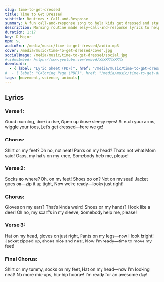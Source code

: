 ```yaml
---
slug: time-to-get-dressed
title: Time to Get Dressed
subtitle: Routines • Call-and-Response
summary: A fun call-and-response song to help kids get dressed and start their day.
description: Morning routine made easy—call-and-response lyrics to help kids build habits.
duration: 1:17
key: D Major
bpm: 98
audioSrc: /media/music/time-to-get-dressed/audio.mp3
cover: /media/music/time-to-get-dressed/cover.jpg
socialImage: /media/music/time-to-get-dressed/social.jpg
#videoEmbed: https://www.youtube.com/embed/XXXXXXXXXXX
downloads:
  - { label: "Lyric Sheet (PDF)", href: "/media/music/time-to-get-dressed/lyric-sheet.pdf" }
#  - { label: "Coloring Page (PDF)", href: "/media/music/time-to-get-dressed/coloring-page.pdf" }
tags: [movement, science, animals]
---
```


## Lyrics
### Verse 1:
Good morning, time to rise,
Open up those sleepy eyes!
Stretch your arms, wiggle your toes,
Let’s get dressed—here we go!

### Chorus:
Shirt on my feet? Oh no, not neat!
Pants on my head? That’s not what Mom said!
Oops, my hat’s on my knee,
Somebody help me, please!

### Verse 2:
Socks go where? Oh, on my feet!
Shoes go on? Not on my seat!
Jacket goes on—zip it up tight,
Now we’re ready—looks just right!

### Chorus:
Gloves on my ears? That’s kinda weird!
Shoes on my hands? I look like a deer!
Oh no, my scarf’s in my sleeve,
Somebody help me, please!

### Verse 3:
Hat on my head, gloves on just right,
Pants on my legs—now I look bright!
Jacket zipped up, shoes nice and neat,
Now I’m ready—time to move my feet!

### Final Chorus:
Shirt on my tummy, socks on my feet,
Hat on my head—now I’m looking neat!
No more mix-ups, hip-hip hooray!
I’m ready for an awesome day!
